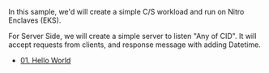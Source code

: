 In this sample, we'd will create a simple C/S workload and run on Nitro Enclaves (EKS).

For Server Side, we will create a simple server to listen "Any of CID". It will accept requests from clients, and response message with adding Datetime.

- [01. Hello World](./readmes/03_simple_examples/01_helloworld.md)